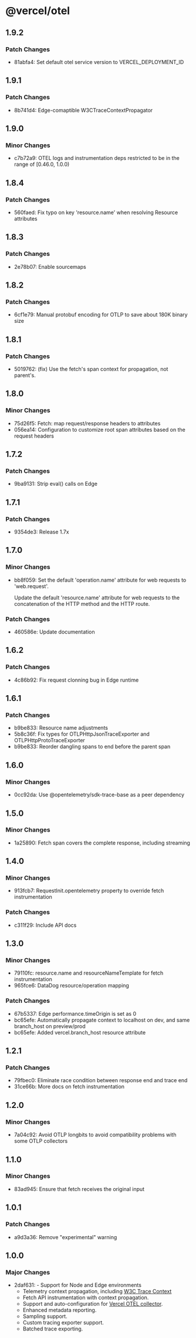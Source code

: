 # @vercel/otel

## 1.9.2

### Patch Changes

- 81abfa4: Set default otel service version to VERCEL_DEPLOYMENT_ID

## 1.9.1

### Patch Changes

- 8b741d4: Edge-comaptible W3CTraceContextPropagator

## 1.9.0

### Minor Changes

- c7b72a9: OTEL logs and instrumentation deps restricted to be in the range of [0.46.0, 1.0.0)

## 1.8.4

### Patch Changes

- 560faed: Fix typo on key 'resource.name' when resolving Resource attributes

## 1.8.3

### Patch Changes

- 2e78b07: Enable sourcemaps

## 1.8.2

### Patch Changes

- 6cf1e79: Manual protobuf encoding for OTLP to save about 180K binary size

## 1.8.1

### Patch Changes

- 5019762: (fix) Use the fetch's span context for propagation, not parent's.

## 1.8.0

### Minor Changes

- 75d26f5: Fetch: map request/response headers to attributes
- 056ea14: Configuration to customize root span attributes based on the request headers

## 1.7.2

### Patch Changes

- 9ba9131: Strip eval() calls on Edge

## 1.7.1

### Patch Changes

- 9354de3: Release 1.7x

## 1.7.0

### Minor Changes

- bb8f059: Set the default 'operation.name' attribute for web requests to 'web.request'.

  Update the default 'resource.name' attribute for web requests to the concatenation of the HTTP method and the HTTP route.

### Patch Changes

- 460586e: Update documentation

## 1.6.2

### Patch Changes

- 4c86b92: Fix request clonning bug in Edge runtime

## 1.6.1

### Patch Changes

- b9be833: Resource name adjustments
- 5b8c36f: Fix types for OTLPHttpJsonTraceExporter and OTLPHttpProtoTraceExporter
- b9be833: Reorder dangling spans to end before the parent span

## 1.6.0

### Minor Changes

- 0cc92da: Use @opentelemetry/sdk-trace-base as a peer dependency

## 1.5.0

### Minor Changes

- 1a25890: Fetch span covers the complete response, including streaming

## 1.4.0

### Minor Changes

- 913fcb7: RequestInit.opentelemetry property to override fetch instrumentation

### Patch Changes

- c311f29: Include API docs

## 1.3.0

### Minor Changes

- 79110fc: resource.name and resourceNameTemplate for fetch instrumentation
- 965fce6: DataDog resource/operation mapping

### Patch Changes

- 67b5337: Edge performance.timeOrigin is set as 0
- bc65efe: Automatically propagate context to localhost on dev, and same branch_host on preview/prod
- bc65efe: Added vercel.branch_host resource attribute

## 1.2.1

### Patch Changes

- 79fbec0: Eliminate race condition between response end and trace end
- 31ce66b: More docs on fetch instrumentation

## 1.2.0

### Minor Changes

- 7a04c92: Avoid OTLP longbits to avoid compatibility problems with some OTLP collectors

## 1.1.0

### Minor Changes

- 83ad945: Ensure that fetch receives the original input

## 1.0.1

### Patch Changes

- a9d3a36: Remove "experimental" warning

## 1.0.0

### Major Changes

- 2daf631: - Support for Node and Edge environments
  - Telemetry context propagation, including [W3C Trace Context](https://www.w3.org/TR/trace-context/)
  - Fetch API instrumentation with context propagation.
  - Support and auto-configuration for [Vercel OTEL collector](https://vercel.com/docs/observability/otel-overview).
  - Enhanced metadata reporting.
  - Sampling support.
  - Custom tracing exporter support.
  - Batched trace exporting.
